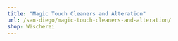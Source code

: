 ```yaml
---
title: "Magic Touch Cleaners and Alteration"
url: /san-diego/magic-touch-cleaners-and-alteration/
shop: Wäscherei
---
```

